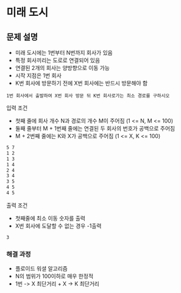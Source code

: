 # 미래 도시

## 문제 설명

* 미래 도시에는 1번부터 N번까지 회사가 있음
* 특정 회사끼리는 도로로 연결되어 있음
* 연결된 2개의 회사는 양방향으로 이동 가능
* 시작 지점은 1번 회사
* K번 회사에 방문하기 전에 X번 회사에는 반드시 방문해야 함

`1번 회사에서 출발하여 X번 회사 방문 뒤 K번 회사로가는 최소 경로를 구하시오`

입력 조건

* 첫째 줄에 회사 개수 N과 경로의 개수 M이 주어짐 (1 <= N, M <= 100)
* 둘째 줄부터 M + 1번째 줄에는 연결된 두 회사의 번호가 공백으로 주어짐
* M + 2번째 줄에는 K와 X가 공백으로 주어짐 (1 <= X, K <= 100)

```txt
5 7
1 2
1 3
1 4
2 4
3 4
3 5
4 5
4 5
```

출력 조건

* 첫째줄에 최소 이동 숫자를 출력
* X번 회사에 도달할 수 없는 경우 -1출력

```txt
3
```

### 해결 과정

* 플로이드 워셜 알고리즘
* N의 범위가 100이하로 매우 한정적
* 1번 -> X 최단거리 + X -> K 최단거리
